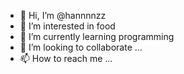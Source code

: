 - 👋 Hi, I’m @hannnnzz
- 👀 I’m interested in food
- 🌱 I’m currently learning programming
- 💞️ I’m looking to collaborate ...
- 📫 How to reach me ...

<!---
hannnnzz/hannnnzz is a ✨ special ✨ repository because its `README.md` (this file) appears on your GitHub profile.
You can click the Preview link to take a look at your changes.
--->
